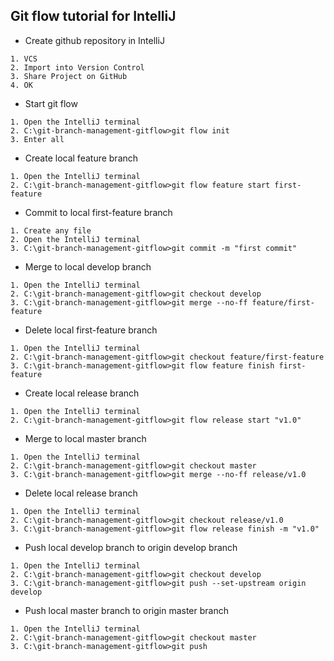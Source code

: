 ## Git flow tutorial for IntelliJ
* Create github repository in IntelliJ
```
1. VCS
2. Import into Version Control
3. Share Project on GitHub
4. OK
```
* Start git flow
```
1. Open the IntelliJ terminal
2. C:\git-branch-management-gitflow>git flow init
3. Enter all
```
* Create local feature branch
```
1. Open the IntelliJ terminal
2. C:\git-branch-management-gitflow>git flow feature start first-feature
```
* Commit to local first-feature branch
```
1. Create any file
2. Open the IntelliJ terminal
3. C:\git-branch-management-gitflow>git commit -m "first commit"
```
* Merge to local develop branch
```
1. Open the IntelliJ terminal
2. C:\git-branch-management-gitflow>git checkout develop
3. C:\git-branch-management-gitflow>git merge --no-ff feature/first-feature
```
* Delete local first-feature branch
```
1. Open the IntelliJ terminal
2. C:\git-branch-management-gitflow>git checkout feature/first-feature
3. C:\git-branch-management-gitflow>git flow feature finish first-feature
```
* Create local release branch
```
1. Open the IntelliJ terminal
2. C:\git-branch-management-gitflow>git flow release start "v1.0"
```
* Merge to local master branch
```
1. Open the IntelliJ terminal
2. C:\git-branch-management-gitflow>git checkout master
3. C:\git-branch-management-gitflow>git merge --no-ff release/v1.0
```
* Delete local release branch
```
1. Open the IntelliJ terminal
2. C:\git-branch-management-gitflow>git checkout release/v1.0
3. C:\git-branch-management-gitflow>git flow release finish -m "v1.0"
```
* Push local develop branch to origin develop branch
```
1. Open the IntelliJ terminal
2. C:\git-branch-management-gitflow>git checkout develop
3. C:\git-branch-management-gitflow>git push --set-upstream origin develop
```
* Push local master branch to origin master branch
```
1. Open the IntelliJ terminal
2. C:\git-branch-management-gitflow>git checkout master
3. C:\git-branch-management-gitflow>git push
```